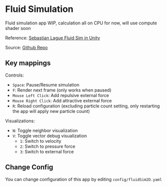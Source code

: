# Fluid Simulation

Fluid simulation app WIP, calculation all on CPU for now, will use compute shader soon

Reference: [Sebastian Lague Fluid Sim in Unity](https://www.youtube.com/watch?v=rSKMYc1CQHE)

Source: [Github Repo](https://github.com/Kyriota/VulkanCppEngine)

## Key mappings

Controls:

-   `Space`: Pause/Resume simulation
-   `F`: Render next frame (only works when paused)
-   `Mouse Left Click`: Add repulsive external force
-   `Mouse Right Click`: Add attractive external force
-   `R`: Reload configuration (excluding particle count setting, only restarting the app will apply new particle count)

Visualizations:

-   `N`: Toggle neighbor visualization
-   `V`: Toggle vector debug visualization
    -   `1`: Switch to velocity
    -   `2`: Switch to pressure force
    -   `3`: Switch to external force

## Change Config

You can change configuration of this app by editing `config/fluidSim2D.yaml`
